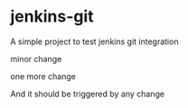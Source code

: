 # jenkins-git

A simple project to test jenkins git integration

minor change

one more change

And it should be triggered by any change
